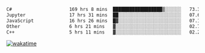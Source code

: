 <!--START_SECTION:waka-->

```txt
C#                     169 hrs 8 mins  ██████████████████▒░░░░░░   73.37 %
Jupyter                17 hrs 31 mins  ██░░░░░░░░░░░░░░░░░░░░░░░   07.60 %
JavaScript             16 hrs 26 mins  █▓░░░░░░░░░░░░░░░░░░░░░░░   07.13 %
Other                  6 hrs 21 mins   ▓░░░░░░░░░░░░░░░░░░░░░░░░   02.76 %
C++                    5 hrs 11 mins   ▓░░░░░░░░░░░░░░░░░░░░░░░░   02.25 %
```

<!--END_SECTION:waka-->
[![wakatime](https://wakatime.com/badge/user/6c2f442e-41b4-42e3-bc06-d5d8203ad1da.svg)](https://wakatime.com/@6c2f442e-41b4-42e3-bc06-d5d8203ad1da)
